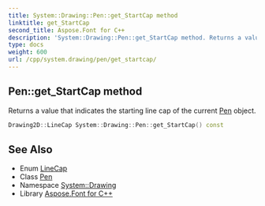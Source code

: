 ```yaml
---
title: System::Drawing::Pen::get_StartCap method
linktitle: get_StartCap
second_title: Aspose.Font for C++
description: 'System::Drawing::Pen::get_StartCap method. Returns a value that indicates the starting line cap of the current Pen object in C++.'
type: docs
weight: 600
url: /cpp/system.drawing/pen/get_startcap/
---
```

## Pen::get_StartCap method


Returns a value that indicates the starting line cap of the current [Pen](../) object.

```cpp
Drawing2D::LineCap System::Drawing::Pen::get_StartCap() const
```

## See Also

* Enum [LineCap](../../../system.drawing.drawing2d/linecap/)
* Class [Pen](../)
* Namespace [System::Drawing](../../)
* Library [Aspose.Font for C++](../../../)
